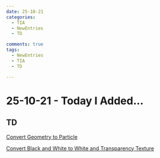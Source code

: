 ```yaml
---
date: 25-10-21
categories:
  - TIA
  - NewEntries
  - TD

comments: true
tags:
  - NewEntries
  - TIA
  - TD

---
```

# 25-10-21 - Today I Added...
## TD
[Convert Geometry to Particle](../../TD/SOP/ConvertGeometryToParticle.md)

[Convert Black and White to White and Transparency Texture](../../TD/TOP/ConvertBlackAndWhiteToWhiteTransparency.md)
